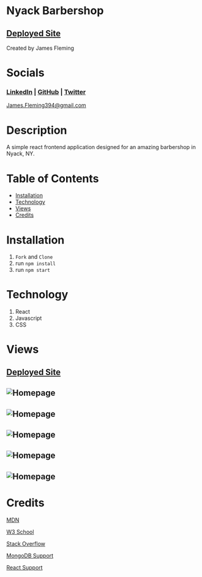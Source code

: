 # Nyack Barbershop 

## [Deployed Site](https://nyack-barbershop.herokuapp.com/)
Created by James Fleming
# Socials

### [LinkedIn](https://www.linkedin.com/in/james--fleming/) | [GitHub](https://github.com/James-fleming394) | [Twitter](https://twitter.com/jflem394) 

James.Fleming394@gmail.com

# Description
A simple react frontend application designed for an amazing barbershop in Nyack, NY.

# Table of Contents

- [Installation](#installation)
- [Technology](#technology)
- [Views](#views)
- [Credits](#credits)


# Installation

1. `Fork` and `Clone`
2. run `npm install`
3. run `npm start`

# Technology

1. React
2. Javascript
3. CSS

# Views 

## [Deployed Site](https://nyack-barbershop.herokuapp.com/)

## ![Homepage](https://i.imgur.com/RcAFlSj.png)
## ![Homepage](https://i.imgur.com/jX1o1SQ.png)
## ![Homepage](https://i.imgur.com/2ciTbMk.png)
## ![Homepage]()
## ![Homepage]()



# Credits 

[MDN](https://developer.mozilla.org/en-US/)

[W3 School](https://www.w3schools.com/)

[Stack Overflow](https://stackoverflow.com/)

[MongoDB Support](https://www.mongodb.com/home)

[React Support](https://reactjs.org/community/support.html)